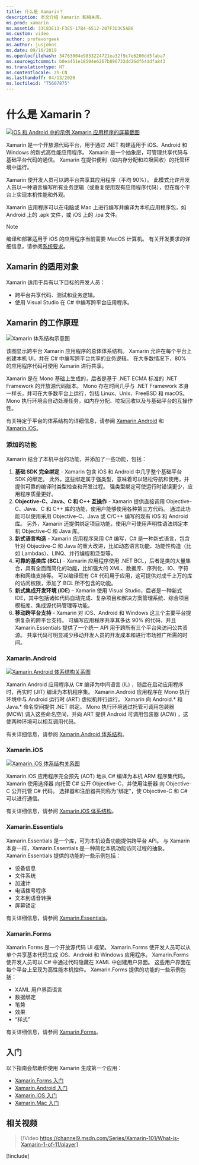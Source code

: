 ```yaml
---
title: 什么是 Xamarin？
description: 本文介绍 Xamarin 和相关库。
ms.prod: xamarin
ms.assetid: 33C83E13-F3E5-17B4-6512-207F3D3C5AB6
ms.custom: video
author: profexorgeek
ms.author: jusjohns
ms.date: 09/16/2019
ms.openlocfilehash: 34763804e9833224721ea32f9c7e6200dd5faba7
ms.sourcegitcommit: b0ea451e18504e6267b896732dd26df64ddfa843
ms.translationtype: HT
ms.contentlocale: zh-CN
ms.lasthandoff: 04/13/2020
ms.locfileid: "75607875"
---
```

# <a name="what-is-xamarin"></a>什么是 Xamarin？

[![iOS 和 Android 中的示例 Xamarin 应用程序的屏幕截图](what-is-xamarin-images/xamarin-app-cropped.png)](what-is-xamarin-images/xamarin-app.png#lightbox)

Xamarin 是一个开放源代码平台，用于通过 .NET 构建适用于 iOS、Android 和 Windows 的新式高性能应用程序。 Xamarin 是一个抽象层，可管理共享代码与基础平台代码的通信。 Xamarin 在提供便利（如内存分配和垃圾回收）的托管环境中运行。

Xamarin 使开发人员可以跨平台共享其应用程序（平均 90%）。 此模式允许开发人员以一种语言编写所有业务逻辑（或重复使用现有应用程序代码），但在每个平台上实现本机性能和外观。

Xamarin 应用程序可以在电脑或 Mac 上进行编写并编译为本机应用程序包，如 Android 上的 .apk  文件，或 iOS 上的 .ipa  文件。

> [!NOTE]
> 编译和部署适用于 iOS 的应用程序当前需要 MacOS 计算机。 有关开发要求的详细信息，请参阅[系统要求](~/cross-platform/get-started/requirements.md#macos-requirements)。

## <a name="who-xamarin-is-for"></a>Xamarin 的适用对象

Xamarin 适用于具有以下目标的开发人员：

- 跨平台共享代码、测试和业务逻辑。
- 使用 Visual Studio 在 C# 中编写跨平台应用程序。

## <a name="how-xamarin-works"></a>Xamarin 的工作原理

![Xamarin 体系结构示意图](what-is-xamarin-images/xamarin-architecture.png)

该图显示跨平台 Xamarin 应用程序的总体体系结构。 Xamarin 允许在每个平台上创建本机 UI，并在 C# 中编写跨平台共享的业务逻辑。 在大多数情况下，80% 的应用程序代码可使用 Xamarin 进行共享。

Xamarin 是在 Mono  基础上生成的，后者是基于 .NET ECMA 标准的 .NET Framework 的开放源代码版本。 Mono 存在时间几乎与 .NET Framework 本身一样长，并可在大多数平台上运行，包括 Linux、Unix、FreeBSD 和 macOS。 Mono 执行环境会自动处理任务，如内存分配、垃圾回收以及与基础平台的互操作性。

有关特定于平台的体系结构的详细信息，请参阅 [Xamarin.Android](#xamarinandroid) 和 [Xamarin.iOS](#xamarinios)。

### <a name="added-features"></a>添加的功能

Xamarin 结合了本机平台的功能，并添加了一些功能，包括：

1. **基础 SDK 完全绑定** - Xamarin 包含 iOS 和 Android 中几乎整个基础平台 SDK 的绑定。 此外，这些绑定属于强类型，意味着可以轻松导航和使用，并提供可靠的编译时类型检查和开发过程。 强类型绑定可使运行时错误更少，应用程序质量更好。
1. **Objective-C、Java、C 和 C++ 互操作** - Xamarin 提供直接调用 Objective-C、Java、C 和 C++ 库的功能，使用户能够使用各种第三方代码。 通过此功能可以使用采用 Objective-C、Java 或 C/C++ 编写的现有 iOS 和 Android 库。 另外，Xamarin 还提供绑定项目功能，使用户可使用声明性语法绑定本机 Objective-C 和 Java 库。
1. **新式语言构造** - Xamarin 应用程序采用 C# 编写，C# 是一种新式语言，包含针对 Objective-C 和 Java 的重大改进，比如动态语言功能、功能性构造（比如 Lambdas）、LINQ、并行编程和泛型等。
1. **可靠的基类库 (BCL)** - Xamarin 应用程序使用 .NET BCL，后者是类的大量集合，具有全面而简化的功能，比如强大的 XML、数据库、序列化、IO、字符串和网络支持等。 可以编译现有 C# 代码用于应用，这可提供对成千上万的库的访问权限，添加了 BCL 所不包含的功能。
1. **新式集成开发环境 (IDE)** – Xamarin 使用 Visual Studio，后者是一种新式 IDE，其中包括诸如代码自动完成、复杂项目和解决方案管理系统、综合项目模板库、集成源代码管理等功能。
1. **移动跨平台支持** - Xamarin 对 iOS、Android 和 Windows 这三个主要平台提供复杂的跨平台支持。 可编写应用程序共享其多达 90% 的代码，并且 Xamarin.Essentials 提供了一个统一 API 用于跨所有三个平台来访问公共资源。 共享代码可明显减少移动开发人员的开发成本和进行市场推广所需的时间。

### <a name="xamarinandroid"></a>Xamarin.Android

[![Xamarin.Android 体系结构关系图](what-is-xamarin-images/android-architecture-cropped.png)](what-is-xamarin-images/android-architecture.png#lightbox)

Xamarin.Android 应用程序从 C# 编译为中间语言 (IL)  ，随后在启动应用程序时，再实时 (JIT)  编译为本机程序集。 Xamarin.Android 应用程序在 Mono 执行环境中与 Android 运行时 (ART) 虚拟机并行运行。 Xamarin 向 Android.* 和 Java.* 命名空间提供 .NET 绑定。 Mono 执行环境通过托管可调用包装器 (MCW)  调入这些命名空间，并向 ART 提供 Android 可调用包装器 (ACW)  ，这使两种环境可以相互调用代码。

有关详细信息，请参阅 [Xamarin.Android 体系结构](~/android/internals/architecture.md)。

### <a name="xamarinios"></a>Xamarin.iOS

[![Xamarin.iOS 体系结构关系图](what-is-xamarin-images/ios-architecture-cropped.png)](what-is-xamarin-images/ios-architecture.png#lightbox)

Xamarin.iOS 应用程序完全预先 (AOT)  地从 C# 编译为本机 ARM 程序集代码。 Xamarin 使用选择器  向托管 C# 公开 Objective-C，并使用注册器  向 Objective-C 公开托管 C# 代码。 选择器和注册器共同称为“绑定”，使 Objective-C 和 C# 可以进行通信。

有关详细信息，请参阅 [Xamarin.iOS 体系结构](~/ios/internals/architecture.md)。

### <a name="xamarinessentials"></a>Xamarin.Essentials

Xamarin.Essentials 是一个库，可为本机设备功能提供跨平台 API。 与 Xamarin 本身一样，Xamarin.Essentials 是一种简化本机功能访问过程的抽象。 Xamarin.Essentials 提供的功能的一些示例包括：

- 设备信息
- 文件系统
- 加速计
- 电话拨号程序
- 文本到语音转换
- 屏幕锁定

有关详细信息，请参阅 [Xamarin.Essentials](~/essentials/index.md)。

### <a name="xamarinforms"></a>Xamarin.Forms

Xamarin.Forms 是一个开放源代码 UI 框架。 Xamarin.Forms 使开发人员可以从单个共享基本代码生成 iOS、Android 和 Windows 应用程序。 Xamarin.Forms 使开发人员可以 C# 中通过代码隐藏在 XAML 中创建用户界面。 这些用户界面在每个平台上呈现为高性能本机控件。 Xamarin.Forms 提供的功能的一些示例包括：

- XAML 用户界面语言
- 数据绑定
- 笔势
- 效果
- “样式”

有关详细信息，请参阅 [Xamarin.Forms](~/xamarin-forms/index.yml)。

## <a name="get-started"></a>入门

以下指南会帮助你使用 Xamarin 生成第一个应用：

- [Xamarin.Forms 入门](~/xamarin-forms/index.yml)
- [Xamarin.Android 入门](~/android/index.yml)
- [Xamarin.iOS 入门](~/ios/index.yml)
- [Xamarin.Mac 入门](~/mac/index.yml)

## <a name="related-video"></a>相关视频

> [!Video https://channel9.msdn.com/Series/Xamarin-101/What-is-Xamarin-1-of-11/player]

[!include[](~/essentials/includes/xamarin-show-essentials.md)]
